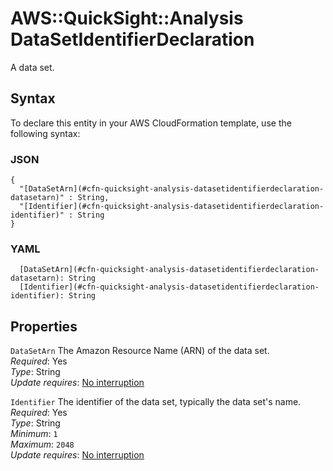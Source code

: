 # AWS::QuickSight::Analysis DataSetIdentifierDeclaration<a name="aws-properties-quicksight-analysis-datasetidentifierdeclaration"></a>

A data set\.

## Syntax<a name="aws-properties-quicksight-analysis-datasetidentifierdeclaration-syntax"></a>

To declare this entity in your AWS CloudFormation template, use the following syntax:

### JSON<a name="aws-properties-quicksight-analysis-datasetidentifierdeclaration-syntax.json"></a>

```
{
  "[DataSetArn](#cfn-quicksight-analysis-datasetidentifierdeclaration-datasetarn)" : String,
  "[Identifier](#cfn-quicksight-analysis-datasetidentifierdeclaration-identifier)" : String
}
```

### YAML<a name="aws-properties-quicksight-analysis-datasetidentifierdeclaration-syntax.yaml"></a>

```
  [DataSetArn](#cfn-quicksight-analysis-datasetidentifierdeclaration-datasetarn): String
  [Identifier](#cfn-quicksight-analysis-datasetidentifierdeclaration-identifier): String
```

## Properties<a name="aws-properties-quicksight-analysis-datasetidentifierdeclaration-properties"></a>

`DataSetArn` <a name="cfn-quicksight-analysis-datasetidentifierdeclaration-datasetarn"></a>
The Amazon Resource Name \(ARN\) of the data set\.  
_Required_: Yes  
_Type_: String  
_Update requires_: [No interruption](https://docs.aws.amazon.com/AWSCloudFormation/latest/UserGuide/using-cfn-updating-stacks-update-behaviors.html#update-no-interrupt)

`Identifier` <a name="cfn-quicksight-analysis-datasetidentifierdeclaration-identifier"></a>
The identifier of the data set, typically the data set's name\.  
_Required_: Yes  
_Type_: String  
_Minimum_: `1`  
_Maximum_: `2048`  
_Update requires_: [No interruption](https://docs.aws.amazon.com/AWSCloudFormation/latest/UserGuide/using-cfn-updating-stacks-update-behaviors.html#update-no-interrupt)
